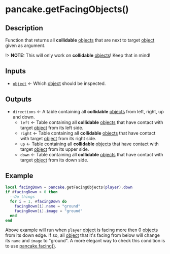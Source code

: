 # pancake.getFacingObjects()

## Description

Function that returns all **collidable** [objects](/documentation/topics/objects) that are next to target [object](/documentation/topics/objects) given as argument.

!> **NOTE:** This will only work on **collidable** [objects](/documentation/topics/objects)! Keep that in mind!

## Inputs

* [`object`](/documentation/topics/objects) <- Which [object](/documentation/topics/objects) should be inspected.

## Outputs

* `directions` <- A table containing all **collidable** [objects](/documentation/topics/objects) from left, right, up and down.
  - `left` <- Table containing all **collidable** [objects](/documentation/topics/objects) that have contact with target [object](/documentation/topics/objects) from its left side.
  - `right` <- Table containing all **collidable** [objects](/documentation/topics/objects) that have contact with target [object](/documentation/topics/objects) from its right side.
  - `up` <- Table containing all **collidable** [objects](/documentation/topics/objects) that have contact with target [object](/documentation/topics/objects) from its upper side.
  - `down` <- Table containing all **collidable** [objects](/documentation/topics/objects) that have contact with target [object](/documentation/topics/objects) from its down side.

## Example

```lua
local facingDown = pancake.getFacingObjects(player).down
if #facingDown > 0 then
  --Do things
  for i = 1, #facingDown do
    facingDown[i].name = "ground"
    facingDown[i].image = "ground"
  end
end
```

Above example will run when `player` [object](/documentation/topics/objects) is facing more then 0 [objects](/documentation/topics/objects) from its down edge. If so, all [object](/documentation/topics/objects) that it's facing from below will change its `name` and `image` to "ground". A more elegant way to check this condition is to use [pancake.facing()](/documentation/functions/pancake.facing()).
